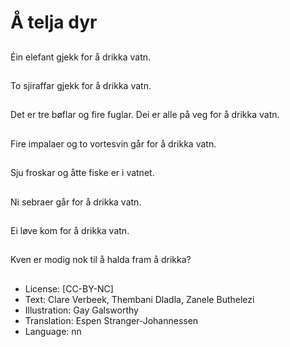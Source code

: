 # Å telja dyr

##
Éin elefant gjekk for å drikka vatn.

##
To sjiraffar gjekk for å drikka vatn.

##
Det er tre bøflar og fire fuglar. Dei er alle på veg for å drikka vatn.

##
Fire impalaer og to vortesvin går for å drikka vatn.

##
Sju froskar og åtte fiske er i vatnet.

##
Ni sebraer går for å drikka vatn.

##
Ei løve kom for å drikka vatn.

##
Kven er modig nok til å halda fram å drikka?

##
* License: [CC-BY-NC]
* Text: Clare Verbeek, Thembani Dladla, Zanele Buthelezi
* Illustration: Gay Galsworthy
* Translation: Espen Stranger-Johannessen
* Language: nn
